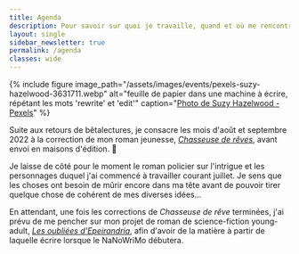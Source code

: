 ```yaml
---
title: Agenda
description: Pour savoir sur quoi je travaille, quand et où me rencontrer (événements, dédicaces...) Voici mon agenda !
layout: single
sidebar_newsletter: true
permalink: /agenda
classes: wide
---
```


{% include figure image_path="/assets/images/events/pexels-suzy-hazelwood-3631711.webp" alt="feuille de papier dans une machine à écrire, répétant les mots 'rewrite' et 'edit'" caption="[Photo de Suzy Hazelwood - Pexels](https://www.pexels.com/photo/rewrite-edit-text-on-a-typewriter-3631711/)" %}

Suite aux retours de bêtalectures, je consacre les mois d'août et septembre 2022 à la correction de mon roman jeunesse, [*Chasseuse de rêves*](/publications/projets-en-cours/#chasseuse-de-r%C3%AAves-titre-provisoire), avant envoi en maisons d'édition. 🤞

Je laisse de côté pour le moment le roman policier sur l'intrigue et les personnages duquel j'ai commencé à travailler courant juillet. Je sens que les choses ont besoin de mûrir encore dans ma tête avant de pouvoir tirer quelque chose de cohérent de mes diverses idées&hellip;

En attendant, une fois les corrections de *Chasseuse de rêve* terminées, j'ai prévu de me pencher sur mon projet de roman de science-fiction young-adult, [*Les oubliées d'Epeirandria*](/publications/projets-en-cours/#les-oubli%C3%A9es-depeirandria), afin d'avoir de la matière à partir de laquelle écrire lorsque le NaNoWriMo débutera.

